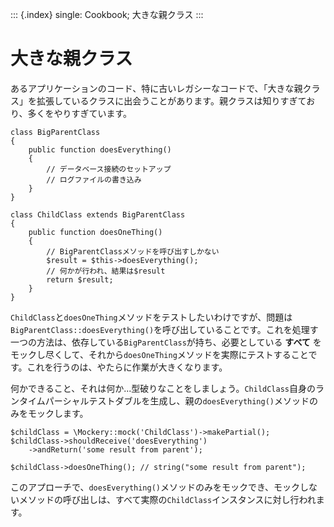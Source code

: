::: {.index}
single: Cookbook; 大きな親クラス
:::

大きな親クラス
==============

あるアプリケーションのコード、特に古いレガシーなコードで、「大きな親クラス」を拡張しているクラスに出会うことがあります。親クラスは知りすぎており、多くをやりすぎています。

``` {.php}
class BigParentClass
{
    public function doesEverything()
    {
        // データベース接続のセットアップ
        // ログファイルの書き込み
    }
}

class ChildClass extends BigParentClass
{
    public function doesOneThing()
    {
        // BigParentClassメソッドを呼び出すしかない
        $result = $this->doesEverything();
        // 何かが行われ、結果は$result
        return $result;
    }
}
```

`ChildClass`と`doesOneThing`メソッドをテストしたいわけですが、問題は`BigParentClass::doesEverything()`を呼び出していることです。これを処理す一つの方法は、依存している`BigParentClass`が持ち、必要としている
**すべて**
をモックし尽くして、それから`doesOneThing`メソッドを実際にテストすることです。これを行うのは、やたらに作業が大きくなります。

何かできること、それは何か...型破りなことをしましょう。`ChildClass`自身のランタイムパーシャルテストダブルを生成し、親の`doesEverything()`メソッドのみをモックします。

``` {.php}
$childClass = \Mockery::mock('ChildClass')->makePartial();
$childClass->shouldReceive('doesEverything')
    ->andReturn('some result from parent');

$childClass->doesOneThing(); // string("some result from parent");
```

このアプローチで、`doesEverything()`メソッドのみをモックでき、モックしないメソッドの呼び出しは、すべて実際の`ChildClass`インスタンスに対し行われます。
